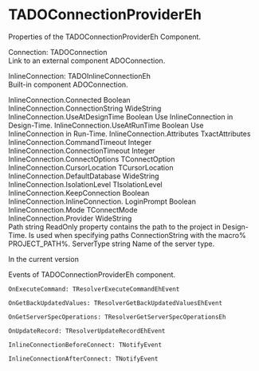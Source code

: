 # TADOConnectionProviderEh

Properties of the TADOConnectionProviderEh Component.

Connection: TADOConnection	
Link to an external component ADOConnection.

InlineConnection: TADOInlineConnectionEh	
Built-in component ADOConnection.

InlineConnection.Connected	Boolean	 
InlineConnection.ConnectionString	WideString	 
InlineConnection.UseAtDesignTime	Boolean	Use InlineConnection in Design-Time.
InlineConnection.UseAtRunTime	Boolean	Use InlineConnection in Run-Time.
InlineConnection.Attributes	TxactAttributes	 
InlineConnection.CommandTimeout	Integer	 
InlineConnection.ConnectionTimeout	Integer	 
InlineConnection.ConnectOptions	TConnectOption	 
InlineConnection.CursorLocation	TCursorLocation	 
InlineConnection.DefaultDatabase	WideString	 
InlineConnection.IsolationLevel	TIsolationLevel	 
InlineConnection.KeepConnection	Boolean	 
InlineConnection.InlineConnection.
LoginPrompt	Boolean	 
InlineConnection.Mode	TConnectMode	 
InlineConnection.Provider	WideString	 
Path	string	ReadOnly property contains the path to the project in Design-Time. Is used when specifying paths ConnectionString with the macro% PROJECT_PATH%.
ServerType	string	Name of the server type.

In the current version
 	 	  
Events of TADOConnectionProviderEh component.
<sh>

  `OnExecuteCommand: TResolverExecuteCommandEhEvent`
  
  `OnGetBackUpdatedValues: TResolverGetBackUpdatedValuesEhEvent`
  
  `OnGetServerSpecOperations: TResolverGetServerSpecOperationsEh`
  
  `OnUpdateRecord: TResolverUpdateRecordEhEvent`
  
  `InlineConnectionBeforeConnect: TNotifyEvent`
  
  `InlineConnectionAfterConnect: TNotifyEvent`
</sh>

 	 	 
